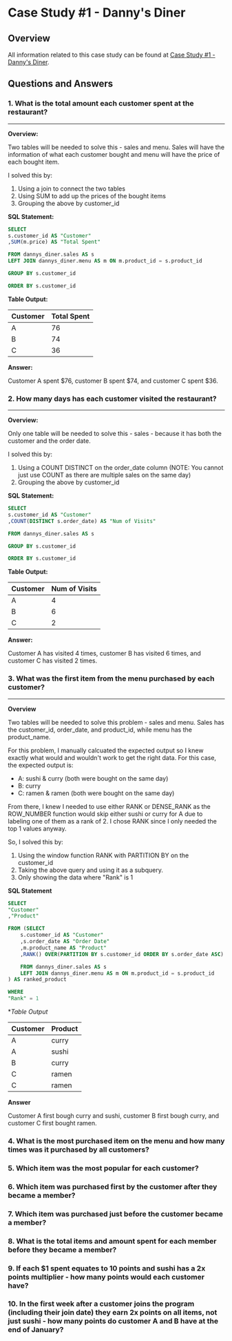 # Case Study #1 - Danny's Diner
## Overview
All information related to this case study can be found at [Case Study #1 - Danny's Diner](https://8weeksqlchallenge.com/case-study-1/).

## Questions and Answers
### 1. What is the total amount each customer spent at the restaurant?
______________________________________________________________________

**Overview:**

Two tables will be needed to solve this - sales and menu. Sales will have the information of what each customer bought and menu will have the price of each bought item.

I solved this by:
1. Using a join to connect the two tables
2. Using SUM to add up the prices of the bought items
3. Grouping the above by customer_id

**SQL Statement:**
	
```sql	
SELECT
s.customer_id AS "Customer"
,SUM(m.price) AS "Total Spent"

FROM dannys_diner.sales AS s
LEFT JOIN dannys_diner.menu AS m ON m.product_id = s.product_id

GROUP BY s.customer_id

ORDER BY s.customer_id
```

**Table Output:**

| Customer | Total Spent |
| -------- | ----------- |
| A        | 76          |
| B        | 74          |
| C        | 36          |

**Answer:**

Customer A spent $76, customer B spent $74, and customer C spent $36.

### 2. How many days has each customer visited the restaurant?
______________________________________________________________

**Overview:**

Only one table will be needed to solve this - sales - because it has both the customer and the order date.

I solved this by:
1. Using a COUNT DISTINCT on the order_date column (NOTE: You cannot just use COUNT as there are multiple sales on the same day)
2. Grouping the above by customer_id

**SQL Statement:**

```sql
SELECT
s.customer_id AS "Customer"
,COUNT(DISTINCT s.order_date) AS "Num of Visits"

FROM dannys_diner.sales AS s

GROUP BY s.customer_id

ORDER BY s.customer_id
```

**Table Output:**

| Customer | Num of Visits |
| -------- | ------------- |
| A        | 4             |
| B        | 6             |
| C        | 2             |

**Answer:**

Customer A has visited 4 times, customer B has visited 6 times, and customer C has visited 2 times.

### 3. What was the first item from the menu purchased by each customer?
________________________________________________________________________
**Overview**

Two tables will be needed to solve this problem - sales and menu. Sales has the customer_id, order_date, and product_id, while menu has the product_name.

For this problem, I manually calcuated the expected output so I knew exactly what would and wouldn't work to get the right data. For this case, the expected output is:
- A: sushi & curry (both were bought on the same day)
- B: curry
- C: ramen & ramen (both were bought on the same day)

From there, I knew I needed to use either RANK or DENSE_RANK as the ROW_NUMBER function would skip either sushi or curry for A due to labeling one of them as a rank of 2. I chose RANK since I only needed the top 1 values anyway.

So, I solved this by:
1. Using the window function RANK with PARTITION BY on the customer_id
2. Taking the above query and using it as a subquery.
3. Only showing the data where "Rank" is 1

**SQL Statement**

```sql
SELECT
"Customer"
,"Product"

FROM (SELECT
	s.customer_id AS "Customer"
	,s.order_date AS "Order Date"
	,m.product_name AS "Product"
	,RANK() OVER(PARTITION BY s.customer_id ORDER BY s.order_date ASC) AS "Rank"

	FROM dannys_diner.sales AS s
	LEFT JOIN dannys_diner.menu AS m ON m.product_id = s.product_id
) AS ranked_product

WHERE
"Rank" = 1
```

**Table Output*

| Customer | Product |
| -------- | ------- |
| A        | curry   |
| A        | sushi   |
| B        | curry   |
| C        | ramen   |
| C        | ramen   |

**Answer**

Customer A first bough curry and sushi, customer B first bough curry, and customer C first bought ramen.

### 4. What is the most purchased item on the menu and how many times was it purchased by all customers?
### 5. Which item was the most popular for each customer?
### 6. Which item was purchased first by the customer after they became a member?
### 7. Which item was purchased just before the customer became a member?
### 8. What is the total items and amount spent for each member before they became a member?
### 9. If each $1 spent equates to 10 points and sushi has a 2x points multiplier - how many points would each customer have?
### 10. In the first week after a customer joins the program (including their join date) they earn 2x points on all items, not just sushi - how many points do customer A and B have at the end of January?